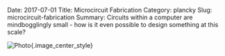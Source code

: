 Date: 2017-07-01
Title: Microcircuit Fabrication
Category: plancky
Slug: microcircuit-fabrication
Summary: Circuits within a computer are mindbogglingly small - how is it even possible to design something at this scale?

![Photo]({attach}/assets/plancky/2017/microcircuit-fabrication.png){.image_center_style}